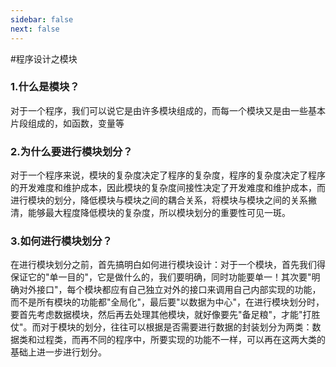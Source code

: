 ```yaml
---
sidebar: false
next: false
---
```

<BlogInfo/>






#程序设计之模块



### 1.什么是模块？

对于一个程序，我们可以说它是由许多模块组成的，而每一个模块又是由一些基本片段组成的，如函数，变量等 



### 2.为什么要进行模块划分？

对于一个程序来说，模块的复杂度决定了程序的复杂度，程序的复杂度决定了程序的开发难度和维护成本，因此模块的复杂度间接性决定了开发难度和维护成本，而进行模块的划分，降低模块与模块之间的耦合关系，将模块与模块之间的关系撇清，能够最大程度降低模块的复杂度，所以模块划分的重要性可见一斑。 



### 3.如何进行模块划分？

在进行模块划分之前，首先搞明白如何进行模块设计：对于一个模块，首先我们得保证它的"单一目的"，它是做什么的，我们要明确，同时功能要单一！其次要"明确对外接口"，每个模块都应有自己独立对外的接口来调用自己内部实现的功能，而不是所有模块的功能都"全局化"，最后要"以数据为中心"，在进行模块划分时，要首先考虑数据模块，然后再去处理其他模块，就好像要先"备足粮"，才能"打胜仗"。而对于模块的划分，往往可以根据是否需要进行数据的封装划分为两类：数据类和过程类，而再不同的程序中，所要实现的功能不一样，可以再在这两大类的基础上进一步进行划分。










<ActionBox />
        
<style>#top-box {margin-top:0.5rem!important;}</style>